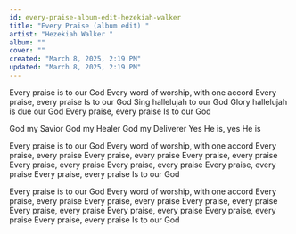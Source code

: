 ```yaml
---
id: every-praise-album-edit-hezekiah-walker
title: "Every Praise (album edit) "
artist: "Hezekiah Walker "
album: ""
cover: ""
created: "March 8, 2025, 2:19 PM"
updated: "March 8, 2025, 2:19 PM"
---
```


Every praise is to our God
Every word of worship, with one accord
Every praise, every praise
Is to our God
Sing hallelujah to our God
Glory hallelujah is due our God
Every praise, every praise
Is to our God

God my Savior
God my Healer
God my Deliverer
Yes He is, yes He is

Every praise is to our God
Every word of worship, with one accord
Every praise, every praise
Every praise, every praise
Every praise, every praise
Every praise, every praise
Every praise, every praise
Every praise, every praise
Every praise, every praise
Is to our God

Every praise is to our God
Every word of worship, with one accord
Every praise, every praise
Every praise, every praise
Every praise, every praise
Every praise, every praise
Every praise, every praise
Every praise, every praise
Every praise, every praise
Is to our God